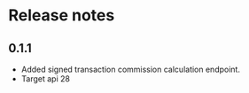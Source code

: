 # Release notes

## 0.1.1
 - Added signed transaction commission calculation endpoint.
 - Target api 28
